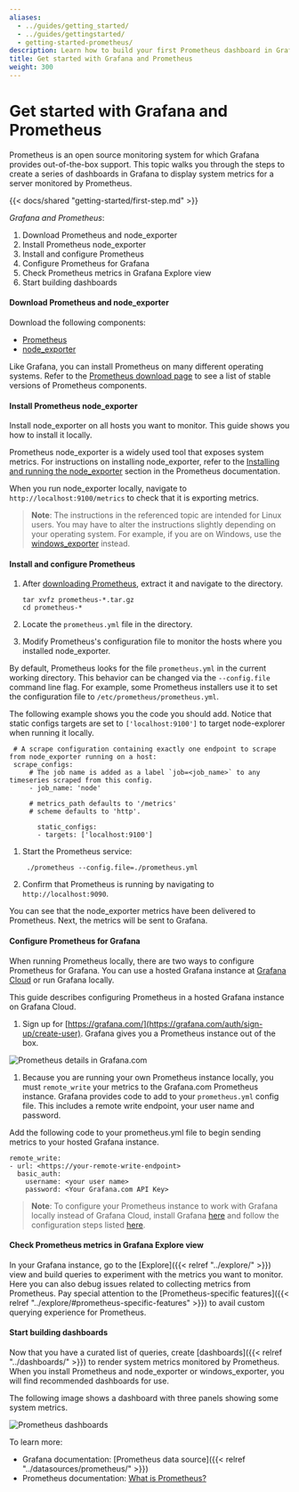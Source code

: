 ```yaml
---
aliases:
  - ../guides/getting_started/
  - ../guides/gettingstarted/
  - getting-started-prometheus/
description: Learn how to build your first Prometheus dashboard in Grafana.
title: Get started with Grafana and Prometheus
weight: 300
---
```


# Get started with Grafana and Prometheus

Prometheus is an open source monitoring system for which Grafana provides out-of-the-box support. This topic walks you through the steps to create a series of dashboards in Grafana to display system metrics for a server monitored by Prometheus.

{{< docs/shared "getting-started/first-step.md" >}}

_Grafana and Prometheus_:

1. Download Prometheus and node_exporter
1. Install Prometheus node_exporter
1. Install and configure Prometheus
1. Configure Prometheus for Grafana
1. Check Prometheus metrics in Grafana Explore view
1. Start building dashboards

#### Download Prometheus and node_exporter

Download the following components:

- [Prometheus](https://prometheus.io/download/#prometheus)
- [node_exporter](https://prometheus.io/download/#node_exporter)

Like Grafana, you can install Prometheus on many different operating systems. Refer to the [Prometheus download page](https://prometheus.io/download/) to see a list of stable versions of Prometheus components.

#### Install Prometheus node_exporter

Install node_exporter on all hosts you want to monitor. This guide shows you how to install it locally.

Prometheus node_exporter is a widely used tool that exposes system metrics. For instructions on installing node_exporter, refer to the [Installing and running the node_exporter](https://prometheus.io/docs/guides/node-exporter/#installing-and-running-the-node-exporter) section in the Prometheus documentation.

When you run node_exporter locally, navigate to `http://localhost:9100/metrics` to check that it is exporting metrics.

> **Note**: The instructions in the referenced topic are intended for Linux users. You may have to alter the instructions slightly depending on your operating system. For example, if you are on Windows, use the [windows_exporter](https://github.com/prometheus-community/windows_exporter) instead.

#### Install and configure Prometheus

1. After [downloading Prometheus](https://prometheus.io/download/#prometheus), extract it and navigate to the directory.

   ```
   tar xvfz prometheus-*.tar.gz
   cd prometheus-*
   ```

1. Locate the `prometheus.yml` file in the directory.

1. Modify Prometheus's configuration file to monitor the hosts where you installed node_exporter.

By default, Prometheus looks for the file `prometheus.yml` in the current working directory. This behavior can be changed via the `--config.file` command line flag. For example, some Prometheus installers use it to set the configuration file to `/etc/prometheus/prometheus.yml`.

The following example shows you the code you should add. Notice that static configs targets are set to `['localhost:9100']` to target node-explorer when running it locally.

```
 # A scrape configuration containing exactly one endpoint to scrape from node_exporter running on a host:
 scrape_configs:
     # The job name is added as a label `job=<job_name>` to any timeseries scraped from this config.
     - job_name: 'node'

     # metrics_path defaults to '/metrics'
     # scheme defaults to 'http'.

       static_configs:
       - targets: ['localhost:9100']
```

1. Start the Prometheus service:

   ```
    ./prometheus --config.file=./prometheus.yml
   ```

1. Confirm that Prometheus is running by navigating to `http://localhost:9090`.

You can see that the node_exporter metrics have been delivered to Prometheus. Next, the metrics will be sent to Grafana.

#### Configure Prometheus for Grafana

When running Prometheus locally, there are two ways to configure Prometheus for Grafana. You can use a hosted Grafana instance at [Grafana Cloud](https://grafana.com/) or run Grafana locally.

This guide describes configuring Prometheus in a hosted Grafana instance on Grafana Cloud.

1. Sign up for [https://grafana.com/](https://grafana.com/auth/sign-up/create-user). Grafana gives you a Prometheus instance out of the box.

![Prometheus details in Grafana.com](/static/img/docs/getting-started/screenshot-grafana-prometheus-details.png)

1. Because you are running your own Prometheus instance locally, you must `remote_write` your metrics to the Grafana.com Prometheus instance. Grafana provides code to add to your `prometheus.yml` config file. This includes a remote write endpoint, your user name and password.

Add the following code to your prometheus.yml file to begin sending metrics to your hosted Grafana instance.

```
remote_write:
- url: <https://your-remote-write-endpoint>
  basic_auth:
    username: <your user name>
    password: <Your Grafana.com API Key>
```

> **Note**: To configure your Prometheus instance to work with Grafana locally instead of Grafana Cloud, install Grafana [here](https://grafana.com/grafana/download) and follow the configuration steps listed [here](https://grafana.com/docs/grafana/latest/datasources/prometheus/#configure-the-data-source).

#### Check Prometheus metrics in Grafana Explore view

In your Grafana instance, go to the [Explore]({{< relref "../explore/" >}}) view and build queries to experiment with the metrics you want to monitor. Here you can also debug issues related to collecting metrics from Prometheus. Pay special attention to the [Prometheus-specific features]({{< relref "../explore/#prometheus-specific-features" >}}) to avail custom querying experience for Prometheus.

#### Start building dashboards

Now that you have a curated list of queries, create [dashboards]({{< relref "../dashboards/" >}}) to render system metrics monitored by Prometheus. When you install Prometheus and node_exporter or windows_exporter, you will find recommended dashboards for use.

The following image shows a dashboard with three panels showing some system metrics.

![Prometheus dashboards](/static/img/docs/getting-started/simple_grafana_prom_dashboard.png)

To learn more:

- Grafana documentation: [Prometheus data source]({{< relref "../datasources/prometheus/" >}})
- Prometheus documentation: [What is Prometheus?](https://prometheus.io/docs/introduction/overview/)
